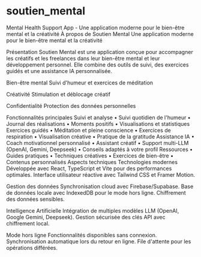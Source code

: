 # soutien_mental
Mental Health Support App - Une application moderne pour le bien-être mental et la créativité
À propos de Soutien Mental
Une application moderne pour le bien-être mental et la créativité

Présentation
Soutien Mental est une application conçue pour accompagner les créatifs et les freelances dans leur bien-être mental et leur développement personnel. Elle combine des outils de suivi, des exercices guidés et une assistance IA personnalisée.

Bien-être mental
Suivi d'humeur et exercices de méditation

Créativité
Stimulation et déblocage créatif

Confidentialité
Protection des données personnelles

Fonctionnalités principales
Suivi et analyse
• Suivi quotidien de l'humeur
• Journal des réalisations
• Moments positifs
• Visualisations et statistiques
Exercices guidés
• Méditation et pleine conscience
• Exercices de respiration
• Visualisation créative
• Pratique de la gratitude
Assistance IA
• Coach motivationnel personnalisé
• Assistant créatif
• Support multi-LLM (OpenAI, Gemini, Deepseek)
• Conseils adaptés à votre profil
Ressources
• Guides pratiques
• Techniques créatives
• Exercices de bien-être
• Contenus personnalisés
Aspects techniques
Technologies modernes
Développée avec React, TypeScript et Vite pour des performances optimales. Interface utilisateur réactive avec Tailwind CSS et Framer Motion.

Gestion des données
Synchronisation cloud avec Firebase/Supabase. Base de données locale avec IndexedDB pour le mode hors ligne. Chiffrement des données sensibles.

Intelligence Artificielle
Intégration de multiples modèles LLM (OpenAI, Google Gemini, Deepseek). Gestion sécurisée des clés API avec chiffrement local.

Mode hors ligne
Fonctionnalités disponibles sans connexion. Synchronisation automatique lors du retour en ligne. File d'attente pour les opérations différées.
